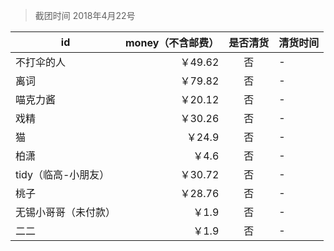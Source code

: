 > 截团时间 2018年4月22号

| id                   | money（不含邮费） | 是否清货 | 清货时间 |
| -------------------- | ----------------: | :------: | -------- |
| 不打伞的人           | ￥49.62            | 否        |     -     |
| 离词                 | ￥79.82            | 否        |    -      |
| 喵克力酱             | ￥20.12            | 否        |     -     |
| 戏精                 | ￥30.26            | 否        |     -     |
| 猫                   | ￥24.9             | 否        |    -      |
| 柏潇                 | ￥4.6              | 否        |    -      |
| tidy（临高-小朋友）  | ￥30.72            | 否        |      -    |
| 桃子                 | ￥28.76            | 否        |     -     |
| 无锡小哥哥（未付款） | ￥1.9              | 否        |      -    |
| 二二                 | ￥1.9              | 否        |     -     |
